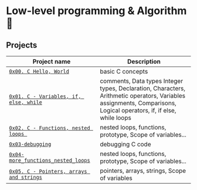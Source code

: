# Low-level programming & Algorithm :robot:


## Projects


| Project name | Description |
| ------------ | ----------- |
| [`0x00. C Hello, World`](./0x00-hello_world) | basic C concepts |
| [`0x01. C - Variables, if, else, while`](./0x01-variables_if_else_while) | comments, Data types Integer types, Declaration, Characters, Arithmetic operators, Variables assignments, Comparisons, Logical operators, if, if else, while loops |
| [`0x02. C - Functions, nested loops `](./0x02-functions_nested_loops) | nested loops,  functions, prototype, Scope of variables...|
| [`0x03-debugging`](./0x03-debugging) | debugging C code |
| [`0x04-more_functions_nested_loops`](./0x04-more_functions_nested_loops) | nested loops,  functions, prototype, Scope of variables... |
|[`0x05. C - Pointers, arrays and strings`](./0x05-pointers_arrays_strings) | pointers, arrays, strings, Scope of variables |




